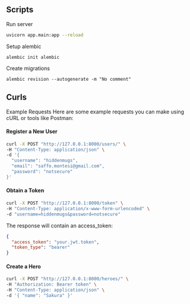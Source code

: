 ## Scripts
Run server
```bash
uvicorn app.main:app --reload
```

Setup alembic
```
alembic init alembic
```

Create migrations
```
alembic revision --autogenerate -m "No comment"
```

## Curls
Example Requests
Here are some example requests you can make using cURL or tools like Postman:

#### Register a New User
```bash
curl -X POST "http://127.0.0.1:8000/users/" \
-H "Content-Type: application/json" \
-d '{
  "username": "hiddenmugs",
  "email": "saffo.montesi@gmail.com",
  "password": "notsecure"
}'
```

#### Obtain a Token
```bash
curl -X POST "http://127.0.0.1:8000/token" \
-H "Content-Type: application/x-www-form-urlencoded" \
-d "username=hiddenmugs&password=notsecure"
```

The response will contain an access_token:

```json
{
  "access_token": "your.jwt.token",
  "token_type": "bearer"
}
```

#### Create a Hero
```bash
curl -X POST "http://127.0.0.1:8000/heroes/" \
-H "Authorization: Bearer token" \
-H "Content-Type: application/json" \
-d '{ "name": "Sakura" }'
```